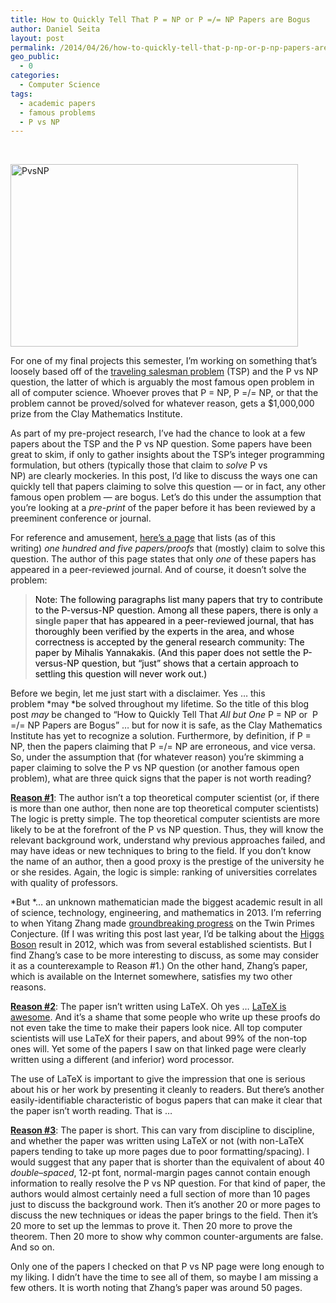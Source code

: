 ```yaml
---
title: How to Quickly Tell That P = NP or P =/= NP Papers are Bogus
author: Daniel Seita
layout: post
permalink: /2014/04/26/how-to-quickly-tell-that-p-np-or-p-np-papers-are-bogus/
geo_public:
  - 0
categories:
  - Computer Science
tags:
  - academic papers
  - famous problems
  - P vs NP
---
```

&nbsp;

[<img class="aligncenter size-large wp-image-1770" src="http://seitad.files.wordpress.com/2014/04/pvsnp1.png?w=460" alt="PvsNP" width="460" height="292" />][1]

For one of my final projects this semester, I&#8217;m working on something that&#8217;s loosely based off of the [traveling salesman problem][2] (TSP) and the P vs NP question, the latter of which is arguably the most famous open problem in all of computer science. Whoever proves that P = NP, P =/= NP, or that the problem cannot be proved/solved for whatever reason, gets a $1,000,000 prize from the Clay Mathematics Institute.

As part of my pre-project research, I&#8217;ve had the chance to look at a few papers about the TSP and the P vs NP question. Some papers have been great to skim, if only to gather insights about the TSP&#8217;s integer programming formulation, but others (typically those that claim to *solve* P vs NP) are clearly mockeries. In this post, I&#8217;d like to discuss the ways one can quickly tell that papers claiming to solve this question &#8212; or in fact, any other famous open problem &#8212; are bogus. Let&#8217;s do this under the assumption that you&#8217;re looking at a *pre-print* of the paper before it has been reviewed by a preeminent conference or journal.

For reference and amusement, [here&#8217;s a page][3] that lists (as of this writing) *one hundred and five papers/proofs* that (mostly) claim to solve this question. The author of this page states that only *one* of these papers has appeared in a peer-reviewed journal. And of course, it doesn&#8217;t solve the problem:

> <span style="color:#000000;">Note: The following paragraphs list many papers that try to contribute to the P-versus-NP question. Among all these papers, there is only </span>**a single paper**<span style="color:#000000;"> that has appeared in a peer-reviewed journal, that has thoroughly been verified by the experts in the area, and whose correctness is accepted by the general research community: The paper by Mihalis Yannakakis. (And this paper does not settle the P-versus-NP question, but &#8220;just&#8221; shows that a certain approach to settling this question will never work out.)</span>

Before we begin, let me just start with a disclaimer. Yes &#8230; this problem *may *be solved throughout my lifetime. So the title of this blog post *may* be changed to &#8220;How to Quickly Tell That *All* *but One* P = NP or  P =/= NP Papers are Bogus&#8221; &#8230; but for now it is safe, as the Clay Mathematics Institute has yet to recognize a solution. Furthermore, by definition, if P = NP, then the papers claiming that P =/= NP are erroneous, and vice versa. So, under the assumption that (for whatever reason) you&#8217;re skimming a paper claiming to solve the P vs NP question (or another famous open problem), what are three quick signs that the paper is not worth reading?

<span style="text-decoration:underline;"><strong>Reason #1</strong></span>: The author isn&#8217;t a top theoretical computer scientist (or, if there is more than one author, then none are top theoretical computer scientists) The logic is pretty simple. The top theoretical computer scientists are more likely to be at the forefront of the P vs NP question. Thus, they will know the relevant background work, understand why previous approaches failed, and may have ideas or new techniques to bring to the field. If you don&#8217;t know the name of an author, then a good proxy is the prestige of the university he or she resides. Again, the logic is simple: ranking of universities correlates with quality of professors.

*But *&#8230; an unknown mathematician made the biggest academic result in all of science, technology, engineering, and mathematics in 2013. I&#8217;m referring to when Yitang Zhang made [groundbreaking progress][4] on the Twin Primes Conjecture. (If I was writing this post last year, I&#8217;d be talking about the [Higgs Boson][5] result in 2012, which was from several established scientists. But I find Zhang&#8217;s case to be more interesting to discuss, as some may consider it as a counterexample to Reason #1.) On the other hand, Zhang&#8217;s paper, which is available on the Internet somewhere, satisfies my two other reasons.

<span style="text-decoration:underline;"><strong>Reason #2</strong></span>: The paper isn&#8217;t written using LaTeX. Oh yes &#8230; [LaTeX is awesome][6]. And it&#8217;s a shame that some people who write up these proofs do not even take the time to make their papers look nice. All top computer scientists will use LaTeX for their papers, and about 99% of the non-top ones will. Yet some of the papers I saw on that linked page were clearly written using a different (and inferior) word processor.

The use of LaTeX is important to give the impression that one is serious about his or her work by presenting it cleanly to readers. But there&#8217;s another easily-identifiable characteristic of bogus papers that can make it clear that the paper isn&#8217;t worth reading. That is &#8230;

<span style="text-decoration:underline;"><strong>Reason #3</strong></span>: The paper is short. This can vary from discipline to discipline, and whether the paper was written using LaTeX or not (with non-LaTeX papers tending to take up more pages due to poor formatting/spacing). I would suggest that any paper that is shorter than the equivalent of about 40 *double*&#8211;*spaced*, 12-pt font, normal-margin pages cannot contain enough information to really resolve the P vs NP question. For that kind of paper, the authors would almost certainly need a full section of more than 10 pages just to discuss the background work. Then it&#8217;s another 20 or more pages to discuss the new techniques or ideas the paper brings to the field. Then it&#8217;s 20 more to set up the lemmas to prove it. Then 20 more to prove the theorem. Then 20 more to show why common counter-arguments are false. And so on.

Only one of the papers I checked on that P vs NP page were long enough to my liking. I didn&#8217;t have the time to see all of them, so maybe I am missing a few others. It is worth noting that Zhang&#8217;s paper was around 50 pages.

 [1]: http://seitad.files.wordpress.com/2014/04/pvsnp1.png
 [2]: http://en.wikipedia.org/wiki/Travelling_salesman_problem
 [3]: http://www.win.tue.nl/~gwoegi/P-versus-NP.htm
 [4]: http://www.simonsfoundation.org/quanta/20130519-unheralded-mathematician-bridges-the-prime-gap/
 [5]: http://en.wikipedia.org/wiki/Higgs_boson
 [6]: http://seitad.wordpress.com/2013/07/12/its-time-to-ditch-powerpoint-and-word-in-favor-of-latex/